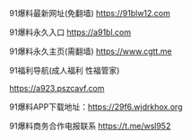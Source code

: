 91爆料最新网址(免翻墙) https://91blw12.com

91爆料永久入口 https://a91bl.com

91爆料永久主页(需翻墙) https://www.cgtt.me

91福利导航(成人福利 性福管家) 

https://a923.pszcavf.com

91爆料APP下载地址：https://29f6.wjdrkhox.org

91爆料商务合作电报联系 https://t.me/wsl952
